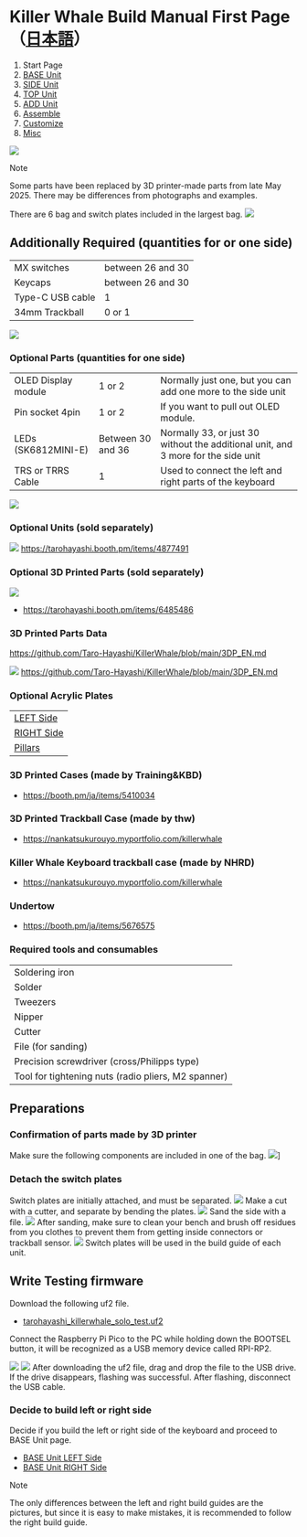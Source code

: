 # Killer Whale Build Manual First Page（[日本語](README.md)）

1. Start Page
2. [BASE Unit](rightside/2_BASE.md)
3. [SIDE Unit](rightside/3_SIDE_TRACKBALL.md)
4. [TOP Unit](rightside/4_TOP.md)
5. [ADD Unit](rightside/5_ADD.md)
6. [Assemble](rightside/6_ASSEMBLE.md)
7. [Customize](rightside/7_CUSTOM.md)
8. [Misc](rightside/8_MISC.md)

![](img/1_start/1_0_overall.jpg)

> [!NOTE]
> Some parts have been replaced by 3D printer-made parts from late May 2025. There may be differences from photographs and examples.

There are 6 bag and switch plates included in the largest bag.
![](img/1_start/1_1_full.jpg)

## Additionally Required (quantities for or one side)
<table>
    <tr>
      <td>MX switches</td>
       <td>between 26 and 30</td>
    </tr>
    <tr>
      <td>Keycaps</td>
      <td>between 26 and 30</td>
    </tr>
    <tr>
      <td>Type-C USB cable</td>
       <td>1</td>
    </tr>
    <tr>
      <td>34mm Trackball</td>
       <td>0 or 1</td>
    </tr>
 </table>

![](img/1_start/1_2_additional_required.jpg)
### Optional Parts (quantities for one side)
<table>
    <tr>
      <td>OLED Display module</td>
      <td>1 or 2</td>
      <td>Normally just one, but you can add one more to the side unit</td>
    </tr>
    <tr>
      <td>Pin socket 4pin</td>
      <td>1 or 2</td>
      <td>If you want to pull out OLED module.</td>
    </tr>
    <tr>
      <td>LEDs (SK6812MINI-E)</td>
      <td>Between 30 and 36</td>
      <td>Normally 33, or just 30 without the additional unit, and 3 more for the side unit</td>
    </tr>
    <tr>
      <td>TRS or TRRS Cable</td>
       <td>1</td>
       <td>Used to connect the left and right parts of the keyboard</td>
    </tr>
</table>

![](img/1_start/1_3_optional_parts.jpg)


### Optional Units (sold separately)

![](img/1_start/1_4_optional_units.jpg)
https://tarohayashi.booth.pm/items/4877491

### Optional 3D Printed Parts (sold separately)

![](img/1_start/1_4_1_ballcase.jpg)
- https://tarohayashi.booth.pm/items/6485486

### 3D Printed Parts Data

https://github.com/Taro-Hayashi/KillerWhale/blob/main/3DP_EN.md

![](img/1_start/1_3_optional_parts.jpg)
https://github.com/Taro-Hayashi/KillerWhale/blob/main/3DP_EN.md



### Optional Acrylic Plates
<table>
    <tr>
      <td><a href="https://shop.yushakobo.jp/products/keyboard_acrylic_plate?variant=47873651245287">LEFT Side</a></td>
    </tr>
    <tr>
      <td><a href="https://shop.yushakobo.jp/products/keyboard_acrylic_plate?variant=47873651278055">RIGHT Side</a></td>
    </tr>
    <tr>
      <td><a href="https://shop.yushakobo.jp/products/keyboard_acrylic_plate?variant=47873651310823">Pillars</a></td>
    </tr>
 </table>


### 3D Printed Cases (made by Training&KBD)
- https://booth.pm/ja/items/5410034

### 3D Printed Trackball Case  (made by thw)
- https://nankatsukurouyo.myportfolio.com/killerwhale

### Killer Whale Keyboard trackball case  (made by NHRD)
- https://nankatsukurouyo.myportfolio.com/killerwhale

### Undertow
- https://booth.pm/ja/items/5676575

### Required tools and consumables
<table>
    <tr>
      <td>Soldering iron</td>
    </tr>
    <tr>
      <td>Solder</td>
    </tr>
    <tr>
      <td>Tweezers</td>
    </tr>
    <tr>
      <td>Nipper</td>
    </tr>
    <tr>
      <td>Cutter</td>
    </tr>
    <tr>
      <td>File (for sanding)</td>
    </tr>
    <tr>
      <td>Precision screwdriver (cross/Philipps type)</td>
    </tr>
    <tr>
      <td>Tool for tightening nuts (radio pliers, M2 spanner)</td>
    </tr>
 </table>

## Preparations
### Confirmation of parts made by 3D printer
Make sure the following components are included in one of the bag.
![](img/1_start/IMG_3411.jpg)]
### Detach the switch plates
Switch plates are initially attached, and must be separated.
![](img/1_start/1_5_switch_plate.jpg)
Make a cut with a cutter, and separate by bending the plates.
![](img/1_start/1_6_cut_plate.jpg)
Sand the side with a file.
![](img/1_start/1_7_sanding.jpg)
After sanding, make sure to clean your bench and brush off residues from you clothes to prevent them from getting inside connectors or trackball sensor.
![](img/1_start/1_8_switch_plates.jpg)
Switch plates will be used in the build guide of each unit.

## Write Testing firmware
Download the following uf2 file.
- [tarohayashi_killerwhale_solo_test.uf2
](https://github.com/Taro-Hayashi/KillerWhale/releases/latest/download/tarohayashi_killerwhale_solo_test.uf2)

Connect the Raspberry Pi Pico to the PC while holding down the BOOTSEL button, it will be recognized as a USB memory device called RPI-RP2.

![](img/1_start/1_9_raspberry_pi_pico.jpg)
![](img/1_start/1_10_rpi_rp2.jpg)
After downloading the uf2 file, drag and drop the file to the USB drive. If the drive disappears, flashing was successful.
After flashing, disconnect the USB cable.

### Decide to build left or right side
Decide if you build the left or right side of the keyboard and proceed to BASE Unit page.
- [BASE Unit LEFT Side](leftside/2_BASE.md)
- [BASE Unit RIGHT Side](rightside/2_BASE.md)

> [!NOTE]
> The only differences between the left and right build guides are the pictures, but since it is easy to make mistakes, it is recommended to follow the right build guide.
